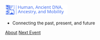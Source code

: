 <!-- _coverpage.md -->

<img src="assets/images/logos/Logo_With_HAAM_Blue_and_Description.svg" width=40%>

- Connecting the past, present, and future 
<!-- - Learn how to run a project analysis from A-Z -->

[About](#about)
[Next Event](/2024/README)
<!-- [Apply](apply.md)-->

